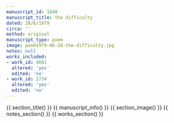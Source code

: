 ```yaml
---
manuscript_id: 1848
manuscript_title: the difficulty
dated: 28/6/1979
circa: ''
method: original
manuscript_type: poem
image: poem1979-06-28-the-difficulty.jpg
notes: null
works_included:
- work_id: 4601
  altered: 'yes'
  edited: 'no'
- work_id: 2734
  altered: 'yes'
  edited: 'no'
---
```


{{ section_title() }}
{{ manuscript_info() }}
{{ section_image() }}
{{ notes_section() }}
{{ works_section() }}
